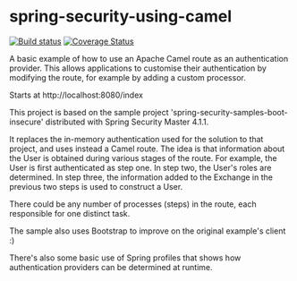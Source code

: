 # spring-security-using-camel

[![Build status](https://travis-ci.org/johnnybionic/spring-security-using-camel.svg?branch=master)](https://travis-ci.org/johnnybionic/spring-security-using-camel)
[![Coverage Status](https://coveralls.io/repos/github/johnnybionic/spring-security-using-camel/badge.svg?branch=master)](https://coveralls.io/github/johnnybionic/spring-security-using-camel?branch=master)

A basic example of how to use an Apache Camel route as an authentication provider. This allows applications to customise their authentication by modifying the route, for example by adding a custom processor. 

Starts at http://localhost:8080/index

This project is based on the sample project 'spring-security-samples-boot-insecure' distributed with Spring Security Master 4.1.1.

It replaces the in-memory authentication used for the solution to that project, and uses instead a Camel route. 
The idea is that information about the User is obtained during various stages of the route. For example, the User is first authenticated as step one. In step two, the User's roles are determined. In step three, the information added to the Exchange in the previous two steps is used to construct a User.

There could be any number of processes (steps) in the route, each responsible for one distinct task. 

The sample also uses Bootstrap to improve on the original example's client :)

There's also some basic use of Spring profiles that shows how authentication providers can
be determined at runtime. 
